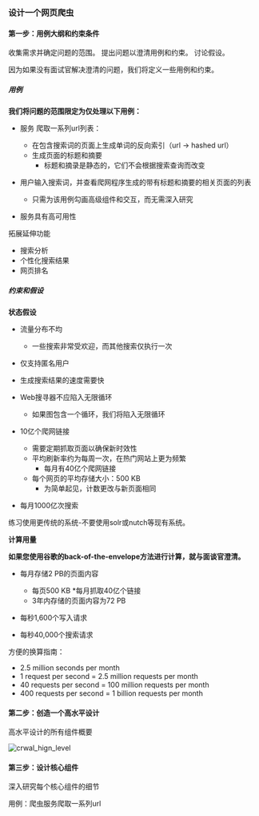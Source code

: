 ### 设计一个网页爬虫

#### 第一步：用例大纲和约束条件

收集需求并确定问题的范围。 提出问题以澄清用例和约束。 讨论假设。

因为如果没有面试官解决澄清的问题，我们将定义一些用例和约束。

##### 用例

**我们将问题的范围限定为仅处理以下用例：**

- 服务 爬取一系列url列表：
  - 在包含搜索词的页面上生成单词的反向索引（url -> hashed url）
  - 生成页面的标题和摘要
    - 标题和摘录是静态的，它们不会根据搜索查询而改变

- 用户输入搜索词，并查看爬网程序生成的带有标题和摘要的相关页面的列表
  - 只需为该用例勾画高级组件和交互，而无需深入研究

- 服务具有高可用性

拓展延伸功能

- 搜索分析
- 个性化搜索结果
- 网页排名

##### 约束和假设

**状态假设**

- 流量分布不均
  - 一些搜索非常受欢迎，而其他搜索仅执行一次

- 仅支持匿名用户
- 生成搜索结果的速度需要快
- Web搜寻器不应陷入无限循环
  - 如果图包含一个循环，我们将陷入无限循环

- 10亿个爬网链接
  - 需要定期抓取页面以确保新时效性
  - 平均刷新率约为每周一次，在热门网站上更为频繁
    - 每月有40亿个爬网链接
  - 每个网页的平均存储大小：500 KB
    - 为简单起见，计数更改与新页面相同
- 每月1000亿次搜索

练习使用更传统的系统-不要使用solr或nutch等现有系统。

**计算用量**

**如果您使用谷歌的back-of-the-envelope方法进行计算，就与面谈官澄清。**

- 每月存储2 PB的页面内容
  - 每页500 KB *每月抓取40亿个链接
  - 3年内存储的页面内容为72 PB

- 每秒1,600个写入请求
- 每秒40,000个搜索请求

方便的换算指南：

- 2.5 million seconds per month
- 1 request per second = 2.5 million requests per month
- 40 requests per second = 100 million requests per month
- 400 requests per second = 1 billion requests per month

#### 第二步：创造一个高水平设计

高水平设计的所有组件概要

![crwal_hign_level](https://user-images.githubusercontent.com/42508752/119116950-540f2100-ba5b-11eb-83fe-341ff8df049c.png)


#### 第三步：设计核心组件

深入研究每个核心组件的细节

用例：爬虫服务爬取一系列url
